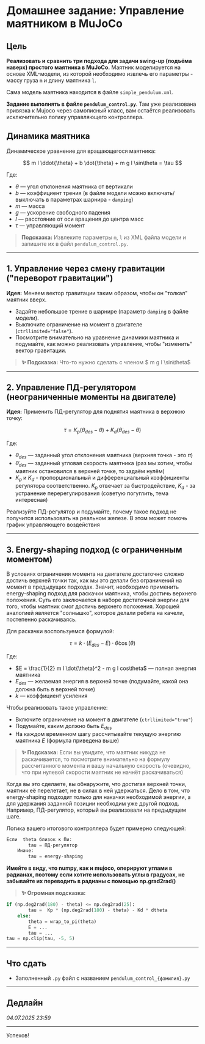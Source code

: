# Домашнее задание: Управление маятником в MuJoCo

## Цель
**Реализовать и сравнить три подхода для задачи swing-up (подъёма наверх) простого маятника в MuJoCo.** Маятник моделируется на основе XML-модели, из которой необходимо извлечь его параметры - массу груза `m` и длину маятника `l`.

Сама модель маятника находится в файле `simple_pendulum.xml`.

**Задание выполнять в файле `pendulum_control.py`**. Там уже реализована привязка к Mujoco через самописный класс, вам остаётся реализовать исключительно логику управляющего контроллера.

## Динамика маятника
Динамическое уравнение для вращающегося маятника:

$$
m l \ddot{\theta} + b \dot{\theta} + m g l \sin\theta = \tau
$$

Где:
- $\theta$ — угол отклонения маятника от вертикали
- $b$ — коэффициент трения (в файле модели можно включать/выключать в параметрах шарнира - `damping`)
- $m$ — масса
- $g$ — ускорение свободного падения
- $l$ — расстояние от оси вращения до центра масс
- $\tau$ — управляющий момент

> **Подсказка:** Извлеките параметры `m`, `l` из XML файла модели и запишите их в файл `pendulum_control.py`.

---

## 1. Управление через смену гравитации ("переворот гравитации")
**Идея:** Меняем вектор гравитации таким образом, чтобы он "толкал" маятник вверх.

- Задайте небольшое трение в шарнире (параметр `damping` в файле модели).
- Выключите ограничение на момент в двигателе (`ctrllimited="false"`).
- Посмотрите внимательно на уравнение динамики маятника и подумайте, как можно реализовать управление, чтобы "изменить" вектор гравитации.


> **✨ Подсказка:**
> Что-то нужно сделать с членом $ m g l \sin\theta$

---

## 2. Управление ПД-регулятором (неограниченные моменты на двигателе)
**Идея:** Применить ПД-регулятор для поднятия маятника в верхнюю точку:

$$
\tau = K_p (\theta_{des} - \theta) + K_d (\dot{\theta}_{des} - \dot{\theta})
$$

Где:
- $\theta_{des}$ — заданный угол отклонения маятника (верхняя точка - это $\pi$)
- $\dot{\theta}_{des}$ — заданный угловая скорость маятника (раз мы хотим, чтобы маятник остановился в верхней точке, то задаём нулём)
- $K_p$ и $K_d$ - пропорциональный и дифференциальный коэффициенты регулятора соответственно. $K_p$ отвечает за быстродействие, $K_d$ - за устранение перерегулирования (советую погуглить, тема интересная)

Реализуйте ПД-регулятор и подумайте, почему такое подход не получится использовать на реальном железе. В этом может помочь график управляющего воздействия

---

## 3. Energy-shaping подход (с ограниченным моментом)
В условиях ограничения момента на двигателе достаточно сложно достичь верхней точки так, как мы это делали без ограничений на момент в предыдущих подходах. Значит, необходимо применить energy-shaping подход для раскачки маятника, чтобы достичь верхнего положения. Суть его заключается в наборе достаточной энергии для того, чтобы маятник смог достичь верхнего положения. Хорошей аналогией является "солнышко", которое делали ребята на качели, постепенно раскачиваясь.

Для раскачки воспользуемся формулой:

$$
\tau = k \cdot (E_{des} - E) \cdot \dot{\theta} \cos(\theta)
$$

Где:
- $E = \frac{1}{2} m l \dot{\theta}^2 - m g l cos\theta$ — полная энергия маятника
- $E_{des}$ — желаемая энергия в верхней точке (подумайте, какой она должна быть в верхней точке)
- $k$ — коэффициент усиления

Чтобы реализовать такое управление:
- Включите ограничение на момент в двигателе (`ctrllimited="true"`)
- Подумайте, каким должно быть $E_{des}$
- На каждом временном шагу рассчитывайте текущую энергию маятника $E$ (формула приведена выше)

> **✨ Подсказка:**
> Если вы увидите, что маятник никуда не раскачивается, то посмотрите внимательно на формулу рассчитанного момента и вашу начальную скорость (очевидно, что при нулевой скорости маятник не начнёт раскачиваться)

Когда вы это сделаете, вы обнаружите, что достигая верхней точки, маятник её перелетает, не в силах в ней удержаться. Дело в том, что energy-shaping подходит только для накачки необходимой энергии, а для удержания заданной позиции необходим уже другой подход. Например, ПД-регулятор, который вы реализовали на предыдущем шаге.

Логика вашего итогового контроллера будет примерно следующей:
```py
Если  theta близок к Пи:
        tau = ПД-регулятор
    Иначе:
        tau = energy-shaping
```

**Имейте в виду, что numpy, как и mujoco, оперируют углами в радианах, поэтому если хотите использовать углы в градусах, не забывайте их переводить в радианы с помощью np.grad2rad()**

> **✨ Огромная подсказка:**
> 
```py
if (np.deg2rad(180) - theta) <= np.deg2rad(25):
        tau =  Kp * (np.deg2rad(180) - theta) - Kd * dtheta
    else:
        theta = wrap_to_pi(theta)
        E = ...
        tau = ...
tau = np.clip(tau, -5, 5)
```

---

## Что сдать

- Заполненный `.py` файл с названием `pendulum_control_{фамилия}.py`

---

## Дедлайн

_04.07.2025 23:59_

---

Успехов!
